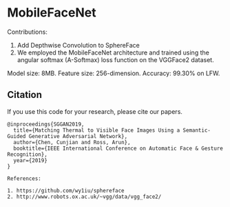 # MobileFaceNet

Contributions:

1. Add Depthwise Convolution to SphereFace
2. We employed the MobileFaceNet architecture and trained using the angular softmax (A-Softmax) loss function on the VGGFace2 dataset.

Model size: 8MB. 
Feature size: 256-dimension.
Accuracy: 99.30% on LFW.

## Citation
If you use this code for your research, please cite our papers.
```
@inproceedings{SGGAN2019,
  title={Matching Thermal to Visible Face Images Using a Semantic-Guided Generative Adversarial Network},
  author={Chen, Cunjian and Ross, Arun},
  booktitle={IEEE International Conference on Automatic Face & Gesture Recognition},
  year={2019}
}

References:

1. https://github.com/wy1iu/sphereface
2. http://www.robots.ox.ac.uk/~vgg/data/vgg_face2/

